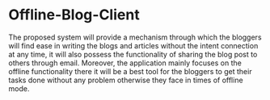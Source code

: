 # Offline-Blog-Client
The proposed system will provide a mechanism through which the bloggers will find ease in writing the blogs and articles without the intent connection at any time, it will also possess the functionality of sharing the blog post to others through email. Moreover, the application mainly focuses on the offline functionality there it will be a best tool for the bloggers to get their tasks done without any problem otherwise they face in times of offline mode.
